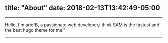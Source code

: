
title: "About"
date: 2018-02-13T13:42:49-05:00
---
***
Hello, I'm ariefB, a passionate web developer,i think SAM is the fastest and the best hugo theme for me."
***